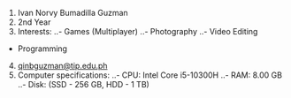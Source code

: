 1. Ivan Norvy Bumadilla Guzman
2. 2nd Year
3. Interests:
..- Games (Multiplayer)
..- Photography
..- Video Editing
- Programming
4. qinbguzman@tip.edu.ph
5. Computer specifications:
..- CPU: Intel Core i5-10300H
..- RAM: 8.00 GB
..- Disk: (SSD - 256 GB, HDD - 1 TB)

